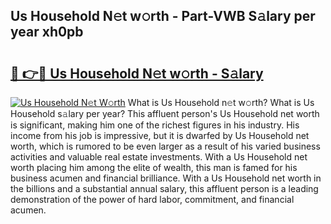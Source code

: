 ## Us Household N𝚎t w𝚘rth - Part-VWB S𝚊lary per year xh0pb

# <h2><a href="http://gc1cwaf.nevu.top/?p=Us+Household">🔗 👉🔴 Us Household N𝚎t w𝚘rth - S𝚊lary</a></h2>

[![Us Household N𝚎t W𝚘rth](https://i.imgur.com/Oavwk0R.jpeg)](http://gc1cwaf.nevu.top/?p=Us+Household)
What is Us Household n𝚎t w𝚘rth? What is Us Household s𝚊lary per year?
This affluent person's Us Household net worth is significant, making him one of the richest figures in his industry. His income from his job is impressive, but it is dwarfed by Us Household net worth, which is rumored to be even larger as a result of his varied business activities and valuable real estate investments. With a Us Household net worth placing him among the elite of wealth, this man is famed for his business acumen and financial brilliance. With a Us Household net worth in the billions and a substantial annual salary, this affluent person is a leading demonstration of the power of hard labor, commitment, and financial acumen.
